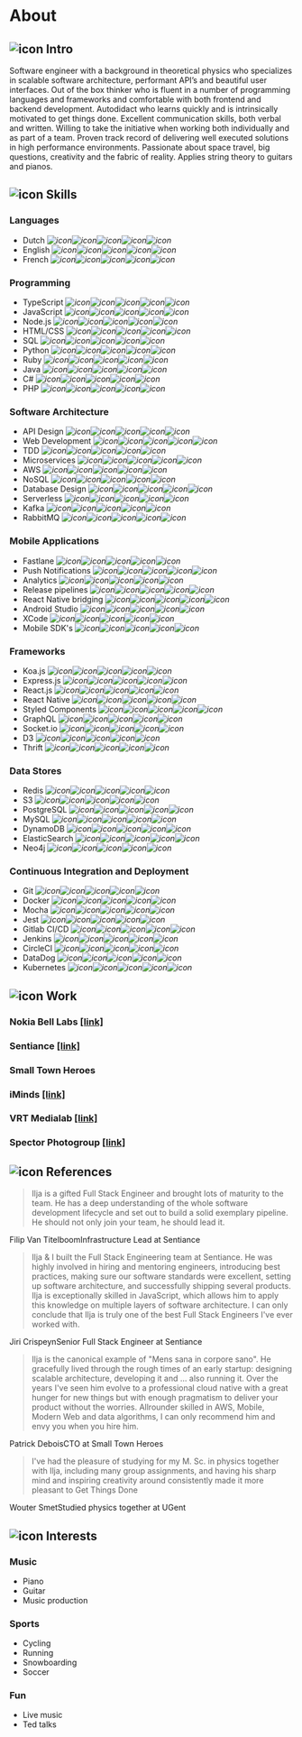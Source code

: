 # About

## ![icon](FaAddressCard) Intro

Software engineer with a background in theoretical physics who specializes in scalable software architecture, performant API’s and beautiful user interfaces. Out of the box thinker who is fluent in a number of programming languages and frameworks and comfortable with both frontend and backend development. Autodidact who learns quickly and is intrinsically motivated to get things done. Excellent communication skills, both verbal and written. Willing to take the initiative when working both individually and as part of a team. Proven track record of delivering well executed solutions in high performance environments. Passionate about space travel, big questions, creativity and the fabric of reality. Applies string theory to guitars and pianos.


## ![icon](FaLaptopCode) Skills

### Languages

* Dutch *![icon](FaStar)![icon](FaStar)![icon](FaStar)![icon](FaStar)![icon](FaStar)*
* English *![icon](FaStar)![icon](FaStar)![icon](FaStar)![icon](FaStar)![icon](FaRegStar)*
* French *![icon](FaStar)![icon](FaStar)![icon](FaStar)![icon](FaRegStar)![icon](FaRegStar)*

### Programming

* TypeScript *![icon](FaStar)![icon](FaStar)![icon](FaStar)![icon](FaStar)![icon](FaStar)*
* JavaScript *![icon](FaStar)![icon](FaStar)![icon](FaStar)![icon](FaStar)![icon](FaStar)*
* Node.js *![icon](FaStar)![icon](FaStar)![icon](FaStar)![icon](FaStar)![icon](FaStar)*
* HTML/CSS *![icon](FaStar)![icon](FaStar)![icon](FaStar)![icon](FaStar)![icon](FaStar)*
* SQL *![icon](FaStar)![icon](FaStar)![icon](FaStar)![icon](FaStar)![icon](FaRegStar)*
* Python *![icon](FaStar)![icon](FaStar)![icon](FaStar)![icon](FaRegStar)![icon](FaRegStar)*
* Ruby *![icon](FaStar)![icon](FaStar)![icon](FaStar)![icon](FaRegStar)![icon](FaRegStar)*
* Java *![icon](FaStar)![icon](FaStar)![icon](FaStar)![icon](FaRegStar)![icon](FaRegStar)*
* C# *![icon](FaStar)![icon](FaStar)![icon](FaRegStar)![icon](FaRegStar)![icon](FaRegStar)*
* PHP *![icon](FaStar)![icon](FaStar)![icon](FaRegStar)![icon](FaRegStar)![icon](FaRegStar)*

### Software Architecture

* API Design *![icon](FaStar)![icon](FaStar)![icon](FaStar)![icon](FaStar)![icon](FaStar)*
* Web Development *![icon](FaStar)![icon](FaStar)![icon](FaStar)![icon](FaStar)![icon](FaStar)*
* TDD *![icon](FaStar)![icon](FaStar)![icon](FaStar)![icon](FaStar)![icon](FaStar)*
* Microservices *![icon](FaStar)![icon](FaStar)![icon](FaStar)![icon](FaStar)![icon](FaStar)*
* AWS *![icon](FaStar)![icon](FaStar)![icon](FaStar)![icon](FaStar)![icon](FaRegStar)*
* NoSQL *![icon](FaStar)![icon](FaStar)![icon](FaStar)![icon](FaStar)![icon](FaRegStar)*
* Database Design *![icon](FaStar)![icon](FaStar)![icon](FaStar)![icon](FaRegStar)![icon](FaRegStar)*
* Serverless *![icon](FaStar)![icon](FaStar)![icon](FaStar)![icon](FaStar)![icon](FaRegStar)*
* Kafka *![icon](FaStar)![icon](FaStar)![icon](FaStar)![icon](FaRegStar)![icon](FaRegStar)*
* RabbitMQ *![icon](FaStar)![icon](FaStar)![icon](FaRegStar)![icon](FaRegStar)![icon](FaRegStar)*

### Mobile Applications

* Fastlane *![icon](FaStar)![icon](FaStar)![icon](FaStar)![icon](FaStar)![icon](FaStar)*
* Push Notifications *![icon](FaStar)![icon](FaStar)![icon](FaStar)![icon](FaStar)![icon](FaStar)*
* Analytics *![icon](FaStar)![icon](FaStar)![icon](FaStar)![icon](FaStar)![icon](FaStar)*
* Release pipelines *![icon](FaStar)![icon](FaStar)![icon](FaStar)![icon](FaStar)![icon](FaStar)*
* React Native bridging *![icon](FaStar)![icon](FaStar)![icon](FaStar)![icon](FaStar)![icon](FaRegStar)*
* Android Studio *![icon](FaStar)![icon](FaStar)![icon](FaStar)![icon](FaRegStar)![icon](FaRegStar)*
* XCode *![icon](FaStar)![icon](FaStar)![icon](FaStar)![icon](FaRegStar)![icon](FaRegStar)*
* Mobile SDK's *![icon](FaStar)![icon](FaStar)![icon](FaStar)![icon](FaRegStar)![icon](FaRegStar)*

### Frameworks

* Koa.js *![icon](FaStar)![icon](FaStar)![icon](FaStar)![icon](FaStar)![icon](FaStar)*
* Express.js *![icon](FaStar)![icon](FaStar)![icon](FaStar)![icon](FaStar)![icon](FaStar)*
* React.js *![icon](FaStar)![icon](FaStar)![icon](FaStar)![icon](FaStar)![icon](FaStar)*
* React Native *![icon](FaStar)![icon](FaStar)![icon](FaStar)![icon](FaStar)![icon](FaStar)*
* Styled Components *![icon](FaStar)![icon](FaStar)![icon](FaStar)![icon](FaStar)![icon](FaStar)*
* GraphQL *![icon](FaStar)![icon](FaStar)![icon](FaStar)![icon](FaStar)![icon](FaRegStar)*
* Socket.io *![icon](FaStar)![icon](FaStar)![icon](FaStar)![icon](FaStar)![icon](FaRegStar)*
* D3 *![icon](FaStar)![icon](FaStar)![icon](FaStar)![icon](FaRegStar)![icon](FaRegStar)*
* Thrift *![icon](FaStar)![icon](FaStar)![icon](FaStar)![icon](FaRegStar)![icon](FaRegStar)*

### Data Stores

* Redis *![icon](FaStar)![icon](FaStar)![icon](FaStar)![icon](FaStar)![icon](FaStar)*
* S3 *![icon](FaStar)![icon](FaStar)![icon](FaStar)![icon](FaStar)![icon](FaStar)*
* PostgreSQL *![icon](FaStar)![icon](FaStar)![icon](FaStar)![icon](FaStar)![icon](FaRegStar)*
* MySQL *![icon](FaStar)![icon](FaStar)![icon](FaStar)![icon](FaStar)![icon](FaRegStar)*
* DynamoDB *![icon](FaStar)![icon](FaStar)![icon](FaStar)![icon](FaStar)![icon](FaRegStar)*
* ElasticSearch *![icon](FaStar)![icon](FaStar)![icon](FaStar)![icon](FaStar)![icon](FaRegStar)*
* Neo4j *![icon](FaStar)![icon](FaStar)![icon](FaStar)![icon](FaRegStar)![icon](FaRegStar)*

### Continuous Integration and Deployment

* Git *![icon](FaStar)![icon](FaStar)![icon](FaStar)![icon](FaStar)![icon](FaStar)*
* Docker *![icon](FaStar)![icon](FaStar)![icon](FaStar)![icon](FaStar)![icon](FaStar)*
* Mocha *![icon](FaStar)![icon](FaStar)![icon](FaStar)![icon](FaStar)![icon](FaStar)*
* Jest *![icon](FaStar)![icon](FaStar)![icon](FaStar)![icon](FaStar)![icon](FaStar)*
* Gitlab CI/CD *![icon](FaStar)![icon](FaStar)![icon](FaStar)![icon](FaStar)![icon](FaStar)*
* Jenkins *![icon](FaStar)![icon](FaStar)![icon](FaStar)![icon](FaStar)![icon](FaStar)*
* CircleCI *![icon](FaStar)![icon](FaStar)![icon](FaStar)![icon](FaStar)![icon](FaStar)*
* DataDog *![icon](FaStar)![icon](FaStar)![icon](FaStar)![icon](FaStar)![icon](FaRegStar)*
* Kubernetes *![icon](FaStar)![icon](FaStar)![icon](FaStar)![icon](FaRegStar)![icon](FaRegStar)*


## ![icon](FaList) Work

### Nokia Bell Labs [[link]](https://www.bell-labs.com/)

### Sentiance [[link]](https://sentiance.com/)

### Small Town Heroes

### iMinds [[link]](https://iminds.be/)

### VRT Medialab [[link]](https://innovatie.vrt.be/)

### Spector Photogroup [[link]](https://smartphoto.be/)


## ![icon](FaThumbsUp) References

>Ilja is a gifted Full Stack Engineer and brought lots of maturity to the team. He has a deep understanding of the whole software development lifecycle and set out to build a solid exemplary pipeline. He should not only join your team, he should lead it.
<div class="cite"><span class="author">Filip Van Titelboom</span><span class="role">Infrastructure Lead at Sentiance</div>

>Ilja & I built the Full Stack Engineering team at Sentiance. He was highly involved in hiring and mentoring engineers, introducing best practices, making sure our software standards were excellent, setting up software architecture, and successfully shipping several products. Ilja is exceptionally skilled in JavaScript, which allows him to apply this knowledge on multiple layers of software architecture. I can only conclude that Ilja is truly one of the best Full Stack Engineers I've ever worked with.
<div class="cite"><span class="author">Jiri Crispeyn</span><span class="role">Senior Full Stack Engineer at Sentiance</div>

> Ilja is the canonical example of "Mens sana in corpore sano". He gracefully lived through the rough times of an early startup: designing scalable architecture, developing it and ... also running it. Over the years I've seen him evolve to a professional cloud native with a great hunger for new things but with enough pragmatism to deliver your product without the worries. Allrounder skilled in AWS, Mobile, Modern Web and data algorithms, I can only recommend him and envy you when you hire him.
<div class="cite"><span class="author">Patrick Debois</span><span class="role">CTO at Small Town Heroes</div>

> I've had the pleasure of studying for my M. Sc. in physics together with Ilja, including many group assignments, and having his sharp mind and inspiring creativity around consistently made it more pleasant to Get Things Done
<div class="cite"><span class="author">Wouter Smet</span><span class="role">Studied physics together at UGent</div>


## ![icon](FaHeart) Interests

### Music

* Piano
* Guitar
* Music production

### Sports

* Cycling
* Running
* Snowboarding
* Soccer

### Fun

* Live music
* Ted talks

<!-- ### ![icon](FaAddressCard) Contact
![icon](FaLaptopCode)
![icon](MdSchool)
![icon](MdThumbUp)
![icon](FaHeart)
![icon](FaCode)


<!-- >Ilja is a gifted Full Stack Engineer and brought lots of maturity to the team. He has a deep understanding of the whole software development lifecycle and set out to build a solid exemplary pipeline. He should not only join your team, he should lead it.
~ **Benjamin Franklin**

* **test**
* *sdofiodsfi*
* ![icon](FaCode)


| Column 1       | Column 2     | Column 3     |
| :------------- | :----------: | -----------: |
|  Cell Contents | More Stuff   | And Again    |
| You Can Also   | Put Pipes In | Like this \| | -->
